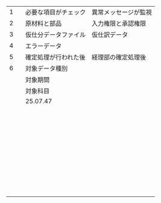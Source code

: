 |      |      |                      |                      |
| ---- | ---- | -------------------- | -------------------- |
| 1    |      | 必要な項目がチェック | 異常メッセージが監視 |
| 2    |      | 原材料と部品         | 入力権限と承認権限   |
| 3    |      | 仮仕分データファイル | 仮仕訳データ         |
| 4    |      | エラーデータ         |                      |
| 5    |      | 確定処理が行われた後 | 経理部の確定処理後   |
| 6    |      | 対象データ種別       |                      |
|      |      | 対象期間             |                      |
|      |      | 対象科目             |                      |
|      |      | 25.07.47             |                      |
|      |      |                      |                      |
|      |      |                      |                      |
|      |      |                      |                      |
|      |      |                      |                      |
|      |      |                      |                      |
|      |      |                      |                      |
|      |      |                      |                      |
|      |      |                      |                      |
|      |      |                      |                      |
|      |      |                      |                      |
|      |      |                      |                      |
|      |      |                      |                      |
|      |      |                      |                      |
|      |      |                      |                      |
|      |      |                      |                      |
|      |      |                      |                      |
|      |      |                      |                      |
|      |      |                      |                      |
|      |      |                      |                      |
|      |      |                      |                      |
|      |      |                      |                      |
|      |      |                      |                      |
|      |      |                      |                      |
|      |      |                      |                      |
|      |      |                      |                      |
|      |      |                      |                      |
|      |      |                      |                      |
|      |      |                      |                      |
|      |      |                      |                      |
|      |      |                      |                      |
|      |      |                      |                      |
|      |      |                      |                      |
|      |      |                      |                      |
|      |      |                      |                      |
|      |      |                      |                      |
|      |      |                      |                      |
|      |      |                      |                      |
|      |      |                      |                      |
|      |      |                      |                      |
|      |      |                      |                      |

